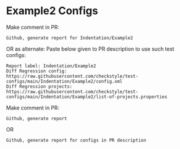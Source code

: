 # Example2 Configs
Make comment in PR:
```
Github, generate report for Indentation/Example2
```
OR as alternate:
Paste below given to PR description to use such test configs:
```
Report label: Indentation/Example2
Diff Regression config: https://raw.githubusercontent.com/checkstyle/test-configs/main/Indentation/Example2/config.xml
Diff Regression projects: https://raw.githubusercontent.com/checkstyle/test-configs/main/Indentation/Example2/list-of-projects.properties
```
Make comment in PR:
```
Github, generate report
```
OR
```
Github, generate report for configs in PR description
```
